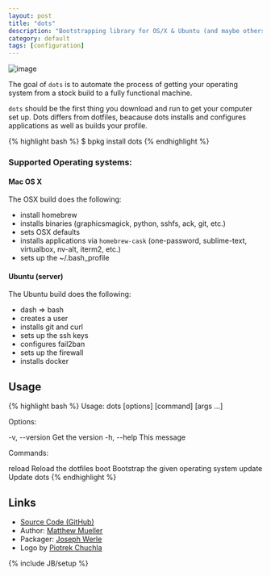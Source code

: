 ```yaml
---
layout: post
title: "dots"
description: "Bootstrapping library for OS/X & Ubuntu (and maybe others!)"
category: default
tags: [configuration]
---
```



![image](https://i.cloudup.com/RCpB-ASfme.png)

The goal of `dots` is to automate the process of getting your operating system from a stock build to a fully functional machine.

`dots` should be the first thing you download and run to get your computer set up. Dots differs from dotfiles, beacause dots installs and configures applications as well as builds your profile.

{% highlight bash %}
$ bpkg install dots
{% endhighlight %}

### Supported Operating systems:

#### Mac OS X

The OSX build does the following:

- install homebrew
- installs binaries (graphicsmagick, python, sshfs, ack, git, etc.)
- sets OSX defaults
- installs applications via `homebrew-cask` (one-password, sublime-text, virtualbox, nv-alt, iterm2, etc.)
- sets up the ~/.bash_profile

#### Ubuntu (server)

The Ubuntu build does the following:

- dash => bash
- creates a user
- installs git and curl
- sets up the ssh keys
- configures fail2ban
- sets up the firewall
- installs docker

## Usage

{% highlight bash %}
Usage: dots [options] [command] [args ...]

Options:

-v, --version Get the version
-h, --help This message

Commands:

reload        Reload the dotfiles
boot <os>     Bootstrap the given operating system
update        Update dots
{% endhighlight %}

## Links

* [Source Code (GitHub)](https://github.com/bpkg/dots)
* Author: [Matthew Mueller](https://github.com/MatthewMueller)
* Packager: [Joseph Werle](https://github.com/jwerle)
* Logo by [Piotrek Chuchla](http://www.thenounproject.com/pchuchla/)

{% include JB/setup %}
